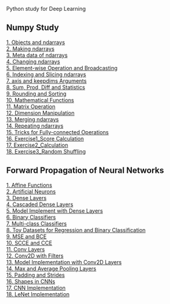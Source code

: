 Python study for Deep Learning

## Numpy Study
[1. Objects and ndarrays](https://github.com/kimbyeolhee/TIL/blob/main/Python%20Practice/Numpy%20Study/Objects%20and%20ndarrays.ipynb)<br/>
[2. Making ndarrays](https://github.com/kimbyeolhee/TIL/blob/main/Python%20Practice/Numpy%20Study/Making%20ndarrays.ipynb)<br/>
[3. Meta data of ndarrays](https://github.com/kimbyeolhee/TIL/blob/main/Python%20Practice/Numpy%20Study/Meta-data%20of%20ndarrays.ipynb)<br/>
[4. Changing ndarrays](https://github.com/kimbyeolhee/TIL/blob/main/Python%20Practice/Numpy%20Study/Changing%20ndarrays.ipynb)<br/>
[5. Element-wise Operation and Broadcasting](https://github.com/kimbyeolhee/TIL/blob/main/Python%20Practice/Numpy%20Study/Element-wise%20Operations%20and%20Broadcasting.ipynb)<br/>
[6. Indexing and Slicing ndarrays](https://github.com/kimbyeolhee/TIL/blob/main/Python%20Practice/Numpy%20Study/Indexing%20and%20Slicing%20ndarrays.ipynb)<br/>
[7. axis and keepdims Arguments](https://github.com/kimbyeolhee/TIL/blob/main/Python%20Practice/Numpy%20Study/axis%20and%20keepdims%20Arguments.ipynb)<br/>
[8. Sum, Prod, Diff and Statistics](https://github.com/kimbyeolhee/TIL/blob/main/Python%20Practice/Numpy%20Study/Sum%2C%20Prod%2C%20Diff%20and%20Statistics.ipynb)<br/>
[9. Rounding and Sorting](https://github.com/kimbyeolhee/TIL/blob/main/Python%20Practice/Numpy%20Study/Rounding%20and%20Sorting.ipynb)<br/>
[10. Mathematical Functions](https://github.com/kimbyeolhee/TIL/blob/main/Python%20Practice/Numpy%20Study/Mathematical%20Functions.ipynb)<br/>
[11. Matrix Operation](https://github.com/kimbyeolhee/TIL/blob/main/Python%20Practice/Numpy%20Study/Matrix%20Operation.ipynb)<br/>
[12. Dimension Manipulation](https://github.com/kimbyeolhee/TIL/blob/main/Python%20Practice/Numpy%20Study/Dimensionality%20Manipulations.ipynb)<br/>
[13. Merging ndarrays](https://github.com/kimbyeolhee/TIL/blob/main/Python%20Practice/Numpy%20Study/Merging%20ndarrays.ipynb)<br/>
[14. Repeating ndarrays](https://github.com/kimbyeolhee/TIL/blob/main/Python%20Practice/Numpy%20Study/Repeating%20ndarrays.ipynb)<br/>
[15. Tricks for Fully-connected Operations](https://github.com/kimbyeolhee/TIL/blob/main/Python%20Practice/Numpy%20Study/Tricks%20for%20Fully-connected%20Operationsipynb)<br/>
[16. Exercise1_Score Calculation](https://github.com/kimbyeolhee/TIL/blob/main/Python%20Practice/Numpy%20Study/Exercise%201_Score%20Calculation.ipynb)<br/>
[17. Exercise2_Calculation](https://github.com/kimbyeolhee/TIL/blob/main/Python%20Practice/Numpy%20Study/Exercise%202_Calculation%20of%20Vectors.ipynb)<br/>
[18. Exercise3_Random Shuffling](https://github.com/kimbyeolhee/TIL/blob/main/Python%20Practice/Numpy%20Study/Exercise%203_Random%20Shuffling.ipynb)<br/>

## Forward Propagation of Neural Networks
[1. Affine Functions](https://github.com/kimbyeolhee/TIL/blob/main/Python%20Practice/Forward%20Propagation%20of%20Neural%20Networks/1-1_Affine%20Functions.ipynb)<br/>
[2. Artificial Neurons](https://github.com/kimbyeolhee/TIL/blob/main/Python%20Practice/Forward%20Propagation%20of%20Neural%20Networks/1-2_Artificial%20Neurons.ipynb)<br/>
[3. Dense Layers](https://github.com/kimbyeolhee/TIL/blob/main/Python%20Practice/Forward%20Propagation%20of%20Neural%20Networks/2-1_Dense%20Layers.ipynb)<br/>
[4. Cascaded Dense Layers](https://github.com/kimbyeolhee/TIL/blob/main/Python%20Practice/Forward%20Propagation%20of%20Neural%20Networks/2-2_Cascaded%20Dense%20Layer.ipynb)<br/>
[5. Model Implement with Dense Layers](https://github.com/kimbyeolhee/TIL/blob/main/Python%20Practice/Forward%20Propagation%20of%20Neural%20Networks/2-3_Model%20Implementation%20with%20Dense%20Layers.ipynb)<br/>
[6. Binary Classifiers ](https://github.com/kimbyeolhee/TIL/blob/main/Python%20Practice/Forward%20Propagation%20of%20Neural%20Networks/3-1_Binary%20Classifiers.ipynb)<br/>
[7. Multi-class Classifiers](https://github.com/kimbyeolhee/TIL/blob/main/Python%20Practice/Forward%20Propagation%20of%20Neural%20Networks/3-2_Multi-class%20Classifiers.ipynb)<br/>
[8. Toy Datasets for Regression and Binary Classification](https://github.com/kimbyeolhee/TIL/blob/main/Python%20Practice/Forward%20Propagation%20of%20Neural%20Networks/4-1_Toy%20Datasets%20for%20Regression%20and%20Binary%20Classification.ipynb)<br/>
[9. MSE and BCE](https://github.com/kimbyeolhee/TIL/blob/main/Python%20Practice/Forward%20Propagation%20of%20Neural%20Networks/4-2_MSE%20and%20BCE.ipynb)<br/>
[10. SCCE and CCE](https://github.com/kimbyeolhee/TIL/blob/main/Python%20Practice/Forward%20Propagation%20of%20Neural%20Networks/4-3_SCCE%20and%20CCE.ipynb)<br/>
[11. Conv Layers](https://github.com/kimbyeolhee/TIL/blob/main/Python%20Practice/Forward%20Propagation%20of%20Neural%20Networks/5-1_Conv2D%20Layers.ipynb)<br/>
[12. Conv2D with Filters](https://github.com/kimbyeolhee/TIL/blob/main/Python%20Practice/Forward%20Propagation%20of%20Neural%20Networks/5-2_Conv2D%20with%20Filters.ipynb)<br/>
[13. Model Implementation with Conv2D Layers](https://github.com/kimbyeolhee/TIL/blob/main/Python%20Practice/Forward%20Propagation%20of%20Neural%20Networks/5-3_Model%20Implementation%20with%20Conv2D%20Layers.ipynb)<br/>
[14. Max and Average Pooling Layers](https://github.com/kimbyeolhee/TIL/blob/main/Python%20Practice/Forward%20Propagation%20of%20Neural%20Networks/6-1_Max%20and%20Average%20Pooling%20Layers.ipynb)<br/>
[15. Padding and Strides](https://github.com/kimbyeolhee/TIL/blob/main/Python%20Practice/Forward%20Propagation%20of%20Neural%20Networks/6-2_Padding%20and%20Strides.ipynb)<br/>
[16. Shapes in CNNs](https://github.com/kimbyeolhee/TIL/blob/main/Python%20Practice/Forward%20Propagation%20of%20Neural%20Networks/7-1_%20Shapes%20in%20CNN.ipynb)<br/>
[17. CNN Implementation](https://github.com/kimbyeolhee/TIL/blob/main/Python%20Practice/Forward%20Propagation%20of%20Neural%20Networks/7-2_%20CNN%20Implementation.ipynb)<br/>
[18. LeNet Implementation](https://github.com/kimbyeolhee/TIL/blob/main/Python%20Practice/Forward%20Propagation%20of%20Neural%20Networks/7-3_LeNet%20Implementation.ipynb)<br/>

